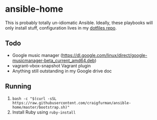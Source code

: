# ansible-home

This is probably totally un-idiomatic Ansible. Ideally, these playbooks will only install stuff, configuration lives in my [dotfiles repo](https://github.com/craigfurman/home).


## Todo
* Google music manager (https://dl.google.com/linux/direct/google-musicmanager-beta_current_amd64.deb)
* vagrant-vbox-snapshot Vagrant plugin
* Anything still outstanding in my Google drive doc

## Running
1. `bash -c "$(curl -sSL https://raw.githubusercontent.com/craigfurman/ansible-home/master/bootstrap.sh)"`
1. Install Ruby using `ruby-install`
